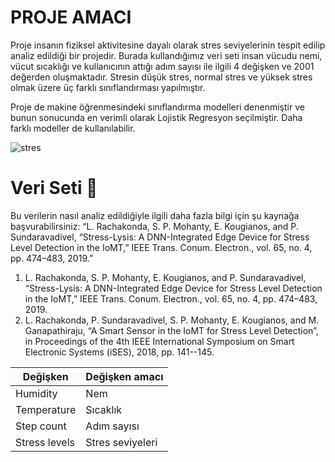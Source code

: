 # PROJE AMACI 

Proje insanın fiziksel aktivitesine dayalı olarak stres seviyelerinin tespit edilip analiz edildiği bir projedir. Burada kullandığımız veri seti insan vücudu nemi, vücut sıcaklığı ve kullanıcının attığı adım sayısı ile ilgili 4 değişken ve 2001 değerden oluşmaktadır.
Stresin düşük stres, normal stres ve yüksek stres olmak üzere üç farklı sınıflandırması yapılmıştır.

Proje de makine öğrenmesindeki sınıflandırma modelleri denenmiştir ve bunun sonucunda en verimli olarak Lojistik Regresyon seçilmiştir. Daha farklı modeller de kullanılabilir.

![stres](https://github.com/user-attachments/assets/8848d8c2-2500-4072-8447-915c465b75b1)

# Veri Seti 📑

Bu verilerin nasıl analiz edildiğiyle ilgili daha fazla bilgi için şu kaynağa başvurabilirsiniz:
“L. Rachakonda, S. P. Mohanty, E. Kougianos, and P. Sundaravadivel, “Stress-Lysis: A DNN-Integrated Edge Device for Stress Level Detection in the IoMT,” IEEE Trans. Conum. Electron., vol. 65, no. 4, pp. 474–483, 2019.” 
1.	L. Rachakonda, S. P. Mohanty, E. Kougianos, and P. Sundaravadivel, “Stress-Lysis: A DNN-Integrated Edge Device for Stress Level Detection in the IoMT,” IEEE Trans. Conum. Electron., vol. 65, no. 4, pp. 474–483, 2019.
2.	L. Rachakonda, P. Sundaravadivel, S. P. Mohanty, E. Kougianos, and M. Ganapathiraju, “A Smart Sensor in the IoMT for Stress Level Detection”, in Proceedings of the 4th IEEE International Symposium on Smart Electronic Systems (iSES), 2018, pp. 141--145.

| Değişken | Değişken amacı | 
|----------|----------------|
|Humidity| Nem |
|Temperature| Sıcaklık |
|Step count| Adım sayısı |
|Stress levels| Stres seviyeleri |
